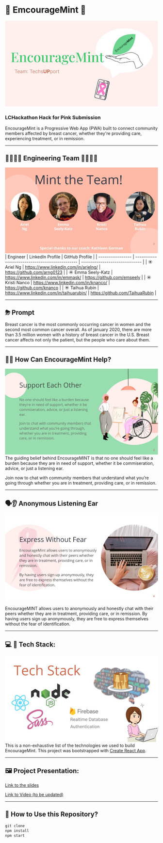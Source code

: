 # 💚 EmcourageMint 💚

![EncourageMint1](public/slides/EncourageMint1.jpg)

### **LCHackathon Hack for Pink Submission**

EncourageMint is a Progressive Web App (PWA) built to connect community members affected by breast cancer, whether they're providing care, experiencing treatment, or in remission.

---

## 👩‍💻👩‍💻 Engineering Team 👩‍💻👩‍💻

![Team](public/slides/EncourageMint2.jpg)
| Engineer | LinkedIn Profile | GitHub Profile |
| ----------------- | ------------------------------------------------ | ------------------------------- |
| ☀️ Ariel Ng | https://www.linkedin.com/in/arielng/ | https://github.com/arng0123 |
| ☀️ Emma Seely-Katz | https://www.linkedin.com/in/emmask/ | https://github.com/emseely |
| ☀️ Kristi Nanco | https://www.linkedin.com/in/knanco/ | https://github.com/knanco |
| ☀️ Taihua Rubin | https://www.linkedin.com/in/taihuarubin/ | https://github.com/TaihuaRubin |

---

## ⛈ Prompt

Breast cancer is the most commonly occurring cancer in women and the second most common cancer overall. As of january 2020, there are more than 3.5 million women with a history of breast cancer in the U.S. Breast cancer affects not only the patient, but the people who care about them.

---

## 🧚‍♀️ How Can EncourageMint Help?

![Community](public/slides/EncourageMint3.jpg)
The guiding belief behind EncourageMINT is that no one should feel like a burden because they are in need of support, whether it be commiseration, advice, or just a listening ear.

Join now to chat with community members that understand what you’re going through whether you are in treatment, providing care, or in remission.

---

## 🗣👂 Anonymous Listening Ear

![Anonymous](public/slides/EncourageMint4.jpg)

EncourageMINT allows users to anonymously and honestly chat with their peers whether they are in treatment, providing care, or in remission. By having users sign up anonymously, they are free to express themselves without the fear of identification.

---

## 💻 🥞 Tech Stack:

![TechStack](public/slides/EncourageMint5.jpg)
This is a non-exhaustive list of the technologies we used to build EncourageMint.
This project was bootstrapped with [Create React App](https://github.com/facebook/create-react-app).

---

## 🖼 Project Presentation:

[Link to the slides](https://docs.google.com/presentation/d/1nabBGj7HYGkj76Szi-iOeEpba-n6dV4uZYT6Tdeqn-g/edit#slide=id.g35ed75ccf_015)

[Link to Video (to be updated)](http)

---

## 👾 How to Use this Repository?

```shell
git clone
npm install
npm start
```
